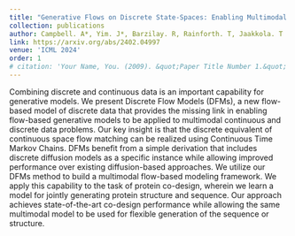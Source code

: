 ```yaml
---
title: "Generative Flows on Discrete State-Spaces: Enabling Multimodal Flows with Applications to Protein Co-Design"
collection: publications
author: Campbell. A*, Yim. J*, Barzilay. R, Rainforth. T, Jaakkola. T
link: https://arxiv.org/abs/2402.04997
venue: 'ICML 2024'
order: 1
# citation: 'Your Name, You. (2009). &quot;Paper Title Number 1.&quot; <i>Journal 1</i>. 1(1).'
---
```


Combining discrete and continuous data is an important capability for generative models. We present Discrete Flow Models (DFMs), a new flow-based model of discrete data that provides the missing link in enabling flow-based generative models to be applied to multimodal continuous and discrete data problems. Our key insight is that the discrete equivalent of continuous space flow matching can be realized using Continuous Time Markov Chains. DFMs benefit from a simple derivation that includes discrete diffusion models as a specific instance while allowing improved performance over existing diffusion-based approaches. We utilize our DFMs method to build a multimodal flow-based modeling framework. We apply this capability to the task of protein co-design, wherein we learn a model for jointly generating protein structure and sequence. Our approach achieves state-of-the-art co-design performance while allowing the same multimodal model to be used for flexible generation of the sequence or structure. 